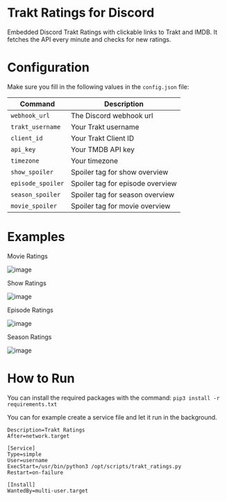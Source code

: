 # Trakt Ratings for Discord
Embedded Discord Trakt Ratings with clickable links to Trakt and IMDB.
It fetches the API every minute and checks for new ratings.

# Configuration

Make sure you fill in the following values in the `config.json` file:

| Command | Description |
| --- | --- |
| `webhook_url` | The Discord webhook url |
| `trakt_username` | Your Trakt username |
| `client_id` | Your Trakt Client ID |
| `api_key` | Your TMDB API key |
| `timezone` | Your timezone |
| `show_spoiler` | Spoiler tag for show overview |
| `episode_spoiler` | Spoiler tag for episode overview |
| `season_spoiler` | Spoiler tag for season overview |
| `movie_spoiler` | Spoiler tag for movie overview |

# Examples

Movie Ratings

![image](https://user-images.githubusercontent.com/39315068/227069058-76325a8b-f955-41d2-9ba5-63d4344c17f5.png)

Show Ratings

![image](https://user-images.githubusercontent.com/39315068/228052374-e85e37fa-d0ac-436a-9497-3851f185e4f7.png)

Episode Ratings

![image](https://user-images.githubusercontent.com/39315068/227069035-ba5b1324-3a90-41e6-a14e-b432ff75e7d3.png)

Season Ratings

![image](https://user-images.githubusercontent.com/39315068/227069005-5aa657f8-ffdb-4cc3-bc95-ca1dcf34c1a1.png)

# How to Run

You can install the required packages with the command: `pip3 install -r requirements.txt`

You can for example create a service file and let it run in the background.

```[Unit]
Description=Trakt Ratings
After=network.target

[Service]
Type=simple
User=username
ExecStart=/usr/bin/python3 /opt/scripts/trakt_ratings.py
Restart=on-failure

[Install]
WantedBy=multi-user.target
```
